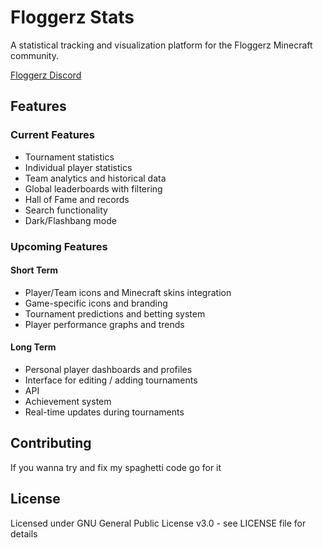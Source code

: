 # Floggerz Stats

A statistical tracking and visualization platform for the Floggerz Minecraft community. 

[Floggerz Discord](https://discord.gg/6QvTnRUxnv)

## Features

### Current Features
- Tournament statistics
- Individual player statistics
- Team analytics and historical data
- Global leaderboards with filtering
- Hall of Fame and records
- Search functionality
- Dark/Flashbang mode

### Upcoming Features

#### Short Term
- Player/Team icons and Minecraft skins integration
- Game-specific icons and branding
- Tournament predictions and betting system
- Player performance graphs and trends

#### Long Term
- Personal player dashboards and profiles
- Interface for editing / adding tournaments
- API 
- Achievement system 
- Real-time updates during tournaments

## Contributing

If you wanna try and fix my spaghetti code go for it

## License

Licensed under GNU General Public License v3.0 - see LICENSE file for details